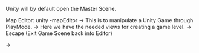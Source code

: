 
Unity will by default open the Master Scene.


Map Editor: unity -mapEditor
  -> This is to manipulate a Unity Game through PlayMode.
  	-> Here we have the needed views for creating a game level.
  	-> Escape (Exit Game Scene back into Editor)

  ->